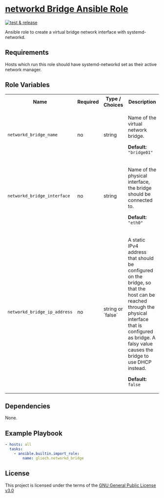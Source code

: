 # [networkd Bridge Ansible Role][1]

[![test & release][2]][3]

Ansible role to create a virtual bridge network interface with systemd-networkd.

## Requirements

Hosts which run this role should have systemd-networkd set as their active
network manager.

## Role Variables

<table>
<tr><th>Name</th><th>Required</th><th>Type / Choices</th><th>Description</th></tr>
<tr><td><code>networkd_bridge_name</code></td>
<td>no</td>
<td>string</td>
<td>

Name of the virtual network bridge.

**Default:** `"bridge01"`
</td></tr>


<tr><td><code>networkd_bridge_interface</code></td>
<td>no</td>
<td>string</td>
<td>

Name of the physical interface, the bridge should be connected to.

**Default:** `"eth0"`
</td></tr>


<tr><td><code>networkd_bridge_ip_address</code></td>
<td>no</td>
<td>string or `false`</td>
<td>

A static IPv4 address that should be configured on the bridge, so that the host
can be reached through the physical interface that is configured as bridge. A
falsy value causes the bridge to use DHCP instead.

**Default:** `false`
</td></tr>
</table>

## Dependencies

None.

## Example Playbook

```yaml
- hosts: all
  tasks:
    - ansible.builtin.import_role:
        name: gliech.networkd_bridge
```

## License

This project is licensed under the terms of the [GNU General Public License v3.0](LICENSE)

[1]: https://galaxy.ansible.com/ui/standalone/roles/gliech/networkd_bridge/
[2]: https://github.com/gliech/networkd-bridge-ansible-role/actions/workflows/release.yml/badge.svg
[3]: https://github.com/gliech/networkd-bridge-ansible-role/actions/workflows/release.yml
[4]: https://github.com/gliech/semantic-release-config-github-ansible-role
